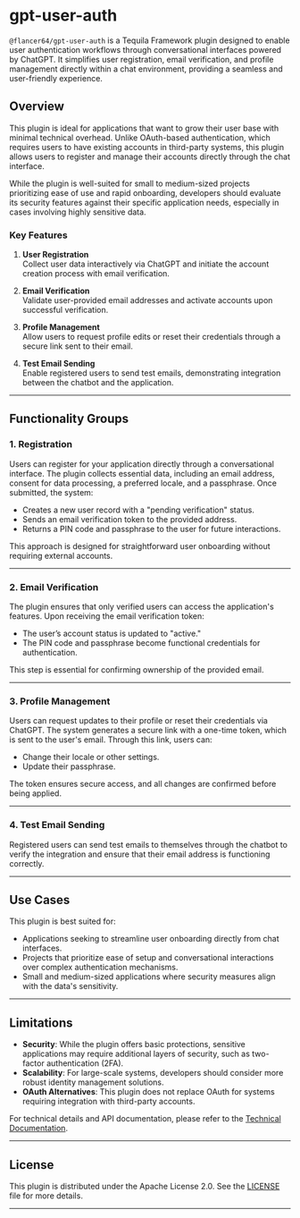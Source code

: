 # gpt-user-auth

`@flancer64/gpt-user-auth` is a Tequila Framework plugin designed to enable user authentication workflows through
conversational interfaces powered by ChatGPT. It simplifies user registration, email verification, and profile
management directly within a chat environment, providing a seamless and user-friendly experience.

## Overview

This plugin is ideal for applications that want to grow their user base with minimal technical overhead. Unlike
OAuth-based authentication, which requires users to have existing accounts in third-party systems, this plugin allows
users to register and manage their accounts directly through the chat interface.

While the plugin is well-suited for small to medium-sized projects prioritizing ease of use and rapid onboarding,
developers should evaluate its security features against their specific application needs, especially in cases involving
highly sensitive data.

### Key Features

1. **User Registration**  
   Collect user data interactively via ChatGPT and initiate the account creation process with email verification.

2. **Email Verification**  
   Validate user-provided email addresses and activate accounts upon successful verification.

3. **Profile Management**  
   Allow users to request profile edits or reset their credentials through a secure link sent to their email.

4. **Test Email Sending**  
   Enable registered users to send test emails, demonstrating integration between the chatbot and the application.

---

## Functionality Groups

### 1. Registration

Users can register for your application directly through a conversational interface. The plugin collects essential data,
including an email address, consent for data processing, a preferred locale, and a passphrase. Once submitted, the
system:

- Creates a new user record with a "pending verification" status.
- Sends an email verification token to the provided address.
- Returns a PIN code and passphrase to the user for future interactions.

This approach is designed for straightforward user onboarding without requiring external accounts.

---

### 2. Email Verification

The plugin ensures that only verified users can access the application's features. Upon receiving the email verification
token:

- The user’s account status is updated to "active."
- The PIN code and passphrase become functional credentials for authentication.

This step is essential for confirming ownership of the provided email.

---

### 3. Profile Management

Users can request updates to their profile or reset their credentials via ChatGPT. The system generates a secure link
with a one-time token, which is sent to the user's email. Through this link, users can:

- Change their locale or other settings.
- Update their passphrase.

The token ensures secure access, and all changes are confirmed before being applied.

---

### 4. Test Email Sending

Registered users can send test emails to themselves through the chatbot to verify the integration and ensure that their
email address is functioning correctly.

---

## Use Cases

This plugin is best suited for:

- Applications seeking to streamline user onboarding directly from chat interfaces.
- Projects that prioritize ease of setup and conversational interactions over complex authentication mechanisms.
- Small and medium-sized applications where security measures align with the data's sensitivity.

---

## Limitations

- **Security**: While the plugin offers basic protections, sensitive applications may require additional layers of
  security, such as two-factor authentication (2FA).
- **Scalability**: For large-scale systems, developers should consider more robust identity management solutions.
- **OAuth Alternatives**: This plugin does not replace OAuth for systems requiring integration with third-party
  accounts.

For technical details and API documentation, please refer to the [Technical Documentation](doc/overview_dev.md).

---

## License

This plugin is distributed under the Apache License 2.0. See the [LICENSE](./LICENSE) file for more details.

---
